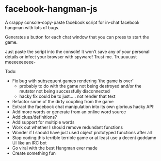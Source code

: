 # facebook-hangman-js
A crappy console-copy-paste facebook script for in-chat facebook hangman with lots of bugs.

Generates a button for each chat window that you can press to start the game.

Just paste the script into the console! It won't save any of your personal details or infect your browser with spyware! Trust me. Truuuuuust meeeeeeeeee-

Todo:
* Fix bug with subsequent games rendering 'the game is over'
  * probably to do with the game not being destroyed and/or the mutator not being successfully disconnected
  * hacky fix could be to just..... not render that text
* Refactor some of the dirty coupling from the game
* Extract the facebook chat manipulation into its own glorious hacky API!
* Add more words or generate from an online word source
* Add clues/definitions?
* Add support for multiple words
* Work out whether I should remove redundant functions
* Wonder if I should have just used object prototyped functions after all
* Stop coding this terrible terrible game or at least use a decent goddamn UI like an IRC bot
* Go viral with the best Hangman ever made
* Create something fun